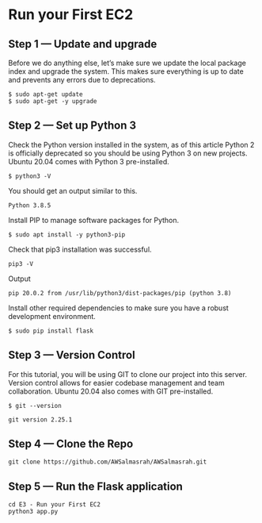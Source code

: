 # Run your First EC2

## Step 1 — Update and upgrade

Before we do anything else, let’s make sure we update the local package index and upgrade the system. This makes sure everything is up to date and prevents any errors due to deprecations.

```
$ sudo apt-get update
$ sudo apt-get -y upgrade
```
## Step 2 — Set up Python 3

Check the Python version installed in the system, as of this article Python 2 is officially deprecated so you should be using Python 3 on new projects. Ubuntu 20.04 comes with Python 3 pre-installed.

```
$ python3 -V
```
You should get an output similar to this.
```
Python 3.8.5
```
Install PIP to manage software packages for Python.
```
$ sudo apt install -y python3-pip
```
Check that pip3 installation was successful.
```
pip3 -V
```
Output
```
pip 20.0.2 from /usr/lib/python3/dist-packages/pip (python 3.8)
```
Install other required dependencies to make sure you have a robust development environment.
```
$ sudo pip install flask
```
## Step 3 — Version Control

For this tutorial, you will be using GIT to clone our project into this server. Version control allows for easier codebase management and team collaboration. Ubuntu 20.04 also comes with GIT pre-installed.
```
$ git --version
```
```
git version 2.25.1
```

## Step 4 — Clone the Repo

```
git clone https://github.com/AWSalmasrah/AWSalmasrah.git
```
## Step 5 — Run the Flask application
```
cd E3 - Run your First EC2
python3 app.py
```
```

